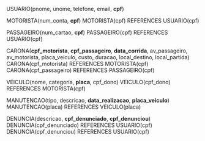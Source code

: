 USUARIO(pnome, unome, telefone, email, **cpf**)

MOTORISTA(num_conta, **cpf**)
MOTORISTA(cpf) REFERENCES USUARIO(cpf)

PASSAGEIRO(num_cartao, **cpf**)
PASSAGEIRO(cpf) REFERENCES USUARIO(cpf)

CARONA(**cpf_motorista**, **cpf_passageiro**, **data_corrida**, av_passageiro, av_motorista, placa_veiculo, custo, duracao, local_destino, local_partida)
CARONA(cpf_motorista) REFERENCES MOTORISTA(cpf)
CARONA(cpf_passageiro) REFERENCES PASSAGEIRO(cpf)

VEICULO(nome, categoria, **placa**, cpf_dono)
VEICULO(cpf_dono) REFERENCES MOTORISTA(cpf)

MANUTENCAO(tipo, descricao, **data_realizacao**, **placa_veiculo**)
MANUTENCAO(placa) REFERENCES VEICULO(placa)

DENUNCIA(descricao, **cpf_denunciado**, **cpf_denunciou**)
DENUNCIA(cpf_denunciado) REFERENCES USUARIO(cpf)
DENUNCIA(cpf_denunciou) REFERENCES USUARIO(cpf)